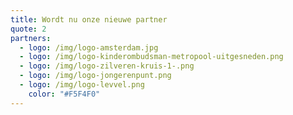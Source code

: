 ```yaml
---
title: Wordt nu onze nieuwe partner
quote: 2
partners:
  - logo: /img/logo-amsterdam.jpg
  - logo: /img/logo-kinderombudsman-metropool-uitgesneden.png
  - logo: /img/logo-zilveren-kruis-1-.png
  - logo: /img/logo-jongerenpunt.png
  - logo: /img/logo-levvel.png
    color: "#F5F4F0"
---
```

